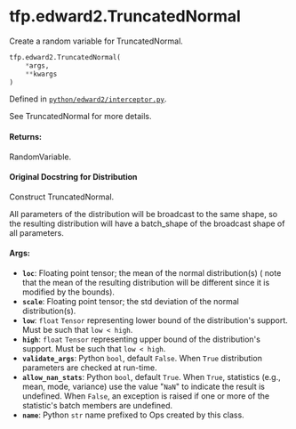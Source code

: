 <div itemscope itemtype="http://developers.google.com/ReferenceObject">
<meta itemprop="name" content="tfp.edward2.TruncatedNormal" />
<meta itemprop="path" content="Stable" />
</div>

# tfp.edward2.TruncatedNormal

Create a random variable for TruncatedNormal.

``` python
tfp.edward2.TruncatedNormal(
    *args,
    **kwargs
)
```



Defined in [`python/edward2/interceptor.py`](https://github.com/tensorflow/probability/tree/master/tensorflow_probability/python/edward2/interceptor.py).

<!-- Placeholder for "Used in" -->

See TruncatedNormal for more details.

#### Returns:

  RandomVariable.

#### Original Docstring for Distribution

Construct TruncatedNormal.

All parameters of the distribution will be broadcast to the same shape,
so the resulting distribution will have a batch_shape of the broadcast
shape of all parameters.


#### Args:

* <b>`loc`</b>: Floating point tensor; the mean of the normal distribution(s) (
    note that the mean of the resulting distribution will be different
    since it is modified by the bounds).
* <b>`scale`</b>: Floating point tensor; the std deviation of the normal
    distribution(s).
* <b>`low`</b>: `float` `Tensor` representing lower bound of the distribution's
    support. Must be such that `low < high`.
* <b>`high`</b>: `float` `Tensor` representing upper bound of the distribution's
    support. Must be such that `low < high`.
* <b>`validate_args`</b>: Python `bool`, default `False`. When `True` distribution
    parameters are checked at run-time.
* <b>`allow_nan_stats`</b>: Python `bool`, default `True`. When `True`,
    statistics (e.g., mean, mode, variance) use the value "`NaN`" to
    indicate the result is undefined. When `False`, an exception is raised
    if one or more of the statistic's batch members are undefined.
* <b>`name`</b>: Python `str` name prefixed to Ops created by this class.